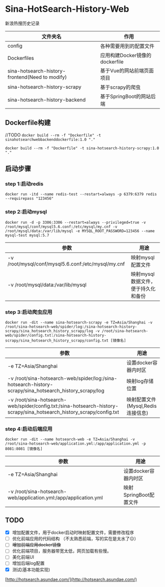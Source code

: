 # Sina-HotSearch-History-Web
新浪热搜历史记录

| 文件夹名 | 作用 |
| --- | --- |
| config | 各种需要用到的配置文件 |
| Dockerfiles |应用构建Docker镜像的dockerfile |
| sina-hotsearch-history-frontend(Need to modify) |基于Vue的网站前端页面项目 |
| sina-hotsearch-history-scrapy | 基于scrapy的爬虫 |
| sina-hotsearch-history-backend| 基于SpringBoot的网站后端|

 

## Dockerfile构建
//TODO
`docker build --rm -f "Dockerfile" -t sinahotsearchwebbackenddockerfile:1.0 "."`

`docker build --rm -f "Dockerfile" -t sina-hotsearch-history-scrapy:1.0 "."`



## 启动步骤
### step 1:启动redis
`docker run -itd --name redis-test --restart=always -p 6379:6379 redis --requirepass "123456"`

### step 2:启动mysql
`docker run -d -p 3306:3306 --restart=always --privileged=true -v /root/mysql/conf/mysql5.6.conf:/etc/mysql/my.cnf -v /root/mysql/data:/var/lib/mysql -e MYSQL_ROOT_PASSWORD=123456 --name mysql-test mysql:5.7`

| 参数 | 用途 |
|---|---|
| -v /root/mysql/conf/mysql5.6.conf:/etc/mysql/my.cnf | 映射mysql配置文件 |
| -v /root/mysql/data:/var/lib/mysql | 映射mysql数据文件，便于持久化和备份 |

### step 3:启动爬虫应用
`docker run -dit --name sina-hotsearch-scrapy -e TZ=Asia/Shanghai -v /root/sina-hotsearch-web/spider/log:/sina-hotsearch-history-scrapy/sina_hotsearch_history_scrapy/log -v /root/sina-hotsearch-web/spider/config.txt:/sina-hotsearch-history-scrapy/sina_hotsearch_history_scrapy/config.txt [镜像名]`

| 参数 | 用途 |
|---|---|
| -e TZ=Asia/Shanghai | 设置docker容器内时区 |
| -v /root/sina-hotsearch-web/spider/log:/sina-hotsearch-history-scrapy/sina_hotsearch_history_scrapy/log | 映射log存储位置 |
| -v /root/sina-hotsearch-web/spider/config.txt:/sina-hotsearch-history-scrapy/sina_hotsearch_history_scrapy/config.txt | 映射配置文件(Mysql,Redis连接信息) |

### step 4:启动后端应用

`docker run -dit --name hotsearch-web -e TZ=Asia/Shanghai -v /root/sina-hotsearch-web/application.yml:/app/application.yml -p 8081:8081 [镜像名]`

| 参数                                                         | 用途                   |
| ------------------------------------------------------------ | ---------------------- |
| -e TZ=Asia/Shanghai                                          | 设置docker容器内时区   |
| -v /root/sina-hotsearch-web/application.yml:/app/application.yml | 映射SpringBoot配置文件 |

### 

## TODO

- [x] 增加配置文件，用于docker启动时映射配置文件，需要修改程序
- [ ] 优化前端应用的代码结构 （不太熟悉前端，写的实在是太水了😑）
- [ ] ~~增加前端应用docker镜像~~
- [ ] 优化前端项目，服务器带宽太低，网页加载有些慢。
- [ ] 美化前端UI
- [ ] 增加后端log配置
- [x] 测试(基本功能实现)

[http://hotsearch.asundae.com/](http://hotsearch.asundae.com/)

